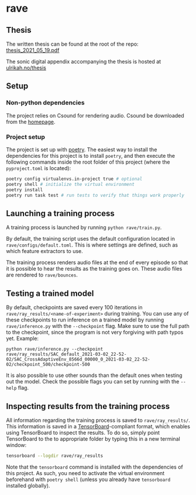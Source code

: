 # rave

## Thesis

The written thesis can be found at the root of the repo: [thesis_2021_05_19.pdf](thesis_2021_05_19.pdf)

The sonic digital appendix accompanying the thesis is hosted at [ulrikah.no/thesis](https://ulrikah.no/thesis/)

## Setup

### Non-python dependencies

The project relies on Csound for rendering audio. Csound be downloaded from the [homepage](https://csound.com/index.html).

### Project setup

The project is set up with [poetry](https://github.com/python-poetry/poetry). The easiest way to install the dependencies for this project is to install `poetry`, and then execute the following commands inside the root folder of this project (where the `pyproject.toml` is located):

```bash
poetry config virtualenvs.in-project true # optional
poetry shell # initialize the virtual environment
poetry install
poetry run task test # run tests to verify that things work properly
```

## Launching a training process

A training process is launched by running `python rave/train.py`.

By default, the training script uses the default configuration located in `rave/configs/default.toml`. This is where settings are defined, such as which feature extractors to use.

The training process renders audio files at the end of every episode so that it is possible to hear the results as the training goes on. These audio files are rendered to `rave/bounces`.

## Testing a trained model

By default, checkpoints are saved every 100 iterations in `rave/ray_results/<name-of-experiment>` during training. You can use any of these checkpoints to run inference on a trained model by running `rave/inference.py` with the `--checkpoint` flag. Make sure to use the full path to the checkpoint, since the program is not very forgiving with path typos yet. Example:

`python rave/inference.py --checkpoint rave/ray_results/SAC_default_2021-03-02_22-52-02/SAC_CrossAdaptiveEnv_8566d_00000_0_2021-03-02_22-52-02/checkpoint_500/checkpoint-500`

It is also possible to use other sounds than the default ones when testing out the model. Check the possible flags you can set by running with the `--help` flag.

## Inspecting results from the training process

All information regarding the training process is saved to `rave/ray_results/`. This information is saved in a [TensorBoard](https://www.tensorflow.org/tensorboard)-compliant format, which enables using TensorBoard to inspect the results. To do so, simply point TensorBoard to the to appropriate folder by typing this in a new terminal window:

```bash
tensorboard --logdir rave/ray_results
```

Note that the `tensorboard` command is installed with the dependencies of this project. As such, you need to activate the virtual environment beforehand with `poetry shell` (unless you already have `tensorboard` installed globally).
